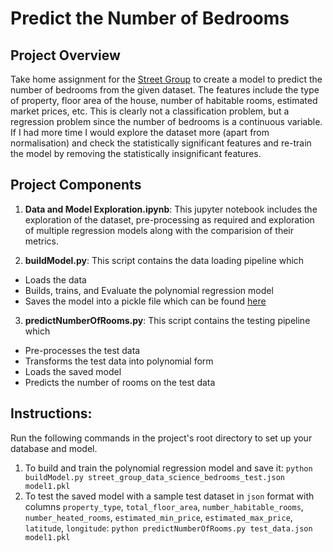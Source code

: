 # Predict the Number of Bedrooms

## Project Overview
Take home assignment for the [Street Group](https://www.streetgroup.co.uk/) to create a model to predict the number of bedrooms from the given dataset. The features include the type of property, floor area of the house, number of habitable rooms, estimated market prices, etc. This is clearly not a classification problem, but a regression problem since the number of bedrooms is a continuous variable. If I had more time I would explore the dataset more (apart from normalisation) and check the statistically significant features and re-train the model by removing the statistically insignificant features.

## Project Components
1. **Data and Model Exploration.ipynb**: This jupyter notebook includes the exploration of the dataset, pre-processing as required and exploration of multiple regression models along with the comparision of their metrics.


2. **buildModel.py**: This script contains the data loading pipeline which
- Loads the data
- Builds, trains, and Evaluate the polynomial regression model
- Saves the model into a pickle file which can be found [here](https://drive.google.com/drive/folders/1LFIpgMpwTx8NRHirO9_Qombjhxwuv4Lr?usp=sharing)

3. **predictNumberOfRooms.py**: This script contains the testing pipeline which
- Pre-processes the test data 
- Transforms the test data into polynomial form
- Loads the saved model
- Predicts the number of rooms on the test data

## Instructions:

Run the following commands in the project's root directory to set up your database and model.

1. To build and train the polynomial regression model and save it: `python buildModel.py street_group_data_science_bedrooms_test.json model1.pkl`
2. To test the saved model with a sample test dataset in `json` format with columns `property_type`,	`total_floor_area`,	`number_habitable_rooms`,	`number_heated_rooms`, 	`estimated_min_price`,	`estimated_max_price`,	`latitude`,	`longitude`: `python predictNumberOfRooms.py test_data.json model1.pkl`
